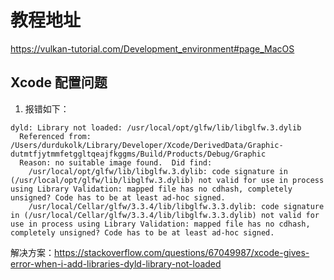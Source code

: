 # 教程地址

https://vulkan-tutorial.com/Development_environment#page_MacOS

## Xcode 配置问题

1. 报错如下：

```
dyld: Library not loaded: /usr/local/opt/glfw/lib/libglfw.3.dylib
  Referenced from: /Users/durdukolk/Library/Developer/Xcode/DerivedData/Graphic-dutmtfjytmmfetggltqeajfkggms/Build/Products/Debug/Graphic
  Reason: no suitable image found.  Did find:
    /usr/local/opt/glfw/lib/libglfw.3.dylib: code signature in (/usr/local/opt/glfw/lib/libglfw.3.dylib) not valid for use in process using Library Validation: mapped file has no cdhash, completely unsigned? Code has to be at least ad-hoc signed.
    /usr/local/Cellar/glfw/3.3.4/lib/libglfw.3.3.dylib: code signature in (/usr/local/Cellar/glfw/3.3.4/lib/libglfw.3.3.dylib) not valid for use in process using Library Validation: mapped file has no cdhash, completely unsigned? Code has to be at least ad-hoc signed.
```

解决方案：https://stackoverflow.com/questions/67049987/xcode-gives-error-when-i-add-libraries-dyld-library-not-loaded


